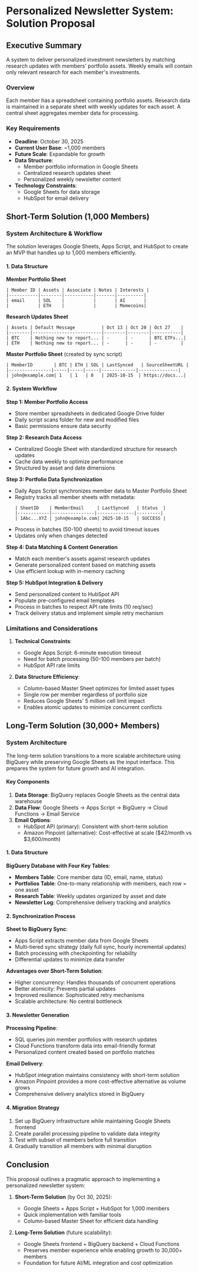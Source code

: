 # Personalized Newsletter System: Solution Proposal

## Executive Summary

A system to deliver personalized investment newsletters by matching research updates with members' portfolio assets. Weekly emails will contain only relevant research for each member's investments.

### Overview
Each member has a spreadsheet containing portfolio assets. Research data is maintained in a separate sheet with weekly updates for each asset. A central sheet aggregates member data for processing.

### Key Requirements
- **Deadline**: October 30, 2025
- **Current User Base**: ~1,000 members
- **Future Scale**: Expandable for growth
- **Data Structure**:
  - Member portfolio information in Google Sheets
  - Centralized research updates sheet
  - Personalized weekly newsletter content
- **Technology Constraints**:
  - Google Sheets for data storage
  - HubSpot for email delivery

## Short-Term Solution (1,000 Members)

### System Architecture & Workflow

The solution leverages Google Sheets, Apps Script, and HubSpot to create an MVP that handles up to 1,000 members efficiently.

#### 1. Data Structure

**Member Portfolio Sheet**
```
| Member ID | Assets | Associate | Notes | Interests |
|-----------|--------|-----------|-------|----------|
| email     | SOL    |           |       | AI       |
|           | ETH    |           |       | Memecoins|
```

**Research Updates Sheet**
```
| Assets | Default Message          | Oct 13 | Oct 20 | Oct 27    |
|--------|--------------------------|--------|--------|-----------|
| BTC    | Nothing new to report... | -      | -      | BTC ETFs...|
| ETH    | Nothing new to report... | -      | -      | -         |
```

**Master Portfolio Sheet** (created by sync script)
```
| MemberID        | BTC | ETH | SOL | LastSynced   | SourceSheetURL |
|----------------|-----|-----|-----|-------------|---------------|
| john@example.com| 1   | 1   | 0   | 2025-10-15  | https://docs...|
```

#### 2. System Workflow

**Step 1: Member Portfolio Access**
- Store member spreadsheets in dedicated Google Drive folder
- Daily script scans folder for new and modified files
- Basic permissions ensure data security

**Step 2: Research Data Access**
- Centralized Google Sheet with standardized structure for research updates
- Cache data weekly to optimize performance
- Structured by asset and date dimensions

**Step 3: Portfolio Data Synchronization**
- Daily Apps Script synchronizes member data to Master Portfolio Sheet
- Registry tracks all member sheets with metadata:
  ```
  | SheetID    | MemberEmail     | LastSynced   | Status  |
  |------------|----------------|--------------|---------|
  | 1Abc...XYZ | john@example.com| 2025-10-15   | SUCCESS |
  ```
- Process in batches (50-100 sheets) to avoid timeout issues
- Updates only when changes detected

**Step 4: Data Matching & Content Generation**
- Match each member's assets against research updates
- Generate personalized content based on matching assets
- Use efficient lookup with in-memory caching

**Step 5: HubSpot Integration & Delivery**
- Send personalized content to HubSpot API
- Populate pre-configured email templates
- Process in batches to respect API rate limits (10 req/sec)
- Track delivery status and implement simple retry mechanism

### Limitations and Considerations

1. **Technical Constraints**:
   - Google Apps Script: 6-minute execution timeout
   - Need for batch processing (50-100 members per batch)
   - HubSpot API rate limits

2. **Data Structure Efficiency**:
   - Column-based Master Sheet optimizes for limited asset types
   - Single row per member regardless of portfolio size
   - Reduces Google Sheets' 5 million cell limit impact
   - Enables atomic updates to minimize concurrent conflicts

## Long-Term Solution (30,000+ Members)

### System Architecture

The long-term solution transitions to a more scalable architecture using BigQuery while preserving Google Sheets as the input interface. This prepares the system for future growth and AI integration.

#### Key Components

1. **Data Storage**: BigQuery replaces Google Sheets as the central data warehouse
2. **Data Flow**: Google Sheets → Apps Script → BigQuery → Cloud Functions → Email Service
3. **Email Options**: 
   - HubSpot API (primary): Consistent with short-term solution
   - Amazon Pinpoint (alternative): Cost-effective at scale ($42/month vs $3,600/month)

#### 1. Data Structure

**BigQuery Database with Four Key Tables**:

- **Members Table**: Core member data (ID, email, name, status)
- **Portfolios Table**: One-to-many relationship with members, each row = one asset
- **Research Table**: Weekly updates organized by asset and date
- **Newsletter Log**: Comprehensive delivery tracking and analytics

#### 2. Synchronization Process

**Sheet to BigQuery Sync**:
- Apps Script extracts member data from Google Sheets
- Multi-tiered sync strategy (daily full sync, hourly incremental updates)
- Batch processing with checkpointing for reliability
- Differential updates to minimize data transfer

**Advantages over Short-Term Solution**:
- Higher concurrency: Handles thousands of concurrent operations
- Better atomicity: Prevents partial updates
- Improved resilience: Sophisticated retry mechanisms
- Scalable architecture: No central bottleneck

#### 3. Newsletter Generation

**Processing Pipeline**:
- SQL queries join member portfolios with research updates
- Cloud Functions transform data into email-friendly format
- Personalized content created based on portfolio matches

**Email Delivery**:
- HubSpot integration maintains consistency with short-term solution
- Amazon Pinpoint provides a more cost-effective alternative as volume grows
- Comprehensive delivery analytics stored in BigQuery

#### 4. Migration Strategy

1. Set up BigQuery infrastructure while maintaining Google Sheets frontend
2. Create parallel processing pipeline to validate data integrity
3. Test with subset of members before full transition
4. Gradually transition all members with minimal disruption

## Conclusion

This proposal outlines a pragmatic approach to implementing a personalized newsletter system:

1. **Short-Term Solution** (by Oct 30, 2025):
   - Google Sheets + Apps Script + HubSpot for 1,000 members
   - Quick implementation with familiar tools
   - Column-based Master Sheet for efficient data handling

2. **Long-Term Solution** (future scalability):
   - Google Sheets frontend + BigQuery backend + Cloud Functions
   - Preserves member experience while enabling growth to 30,000+ members
   - Foundation for future AI/ML integration and cost optimization
